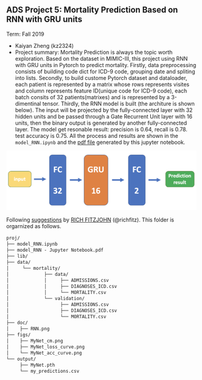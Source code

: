 ## ADS Project 5: Mortality Prediction Based on RNN with GRU units

Term: Fall 2019

+ Kaiyan Zheng (kz2324)
+ Project summary: Mortality Prediction is always the topic worth exploration. Based on the dataset in MIMIC-III, this project using RNN with GRU units in Pytorch to predict mortality. Firstly, data preprocessing consists of building code dict for ICD-9 code, grouping date and spliting into lists. Secondly, to build custome Pytorch dataset and dataloader, each patient is represented by a matrix whose rows represents visites and column represents feature ID(unique code for ICD-9 code), each batch consits of 32 patients(matrixes) and is represented by a 3-dimentinal tensor. Thirdly, the RNN model is built (the architure is shown below). The input will be projected by the fully-connected layer with 32 hidden units and be passed through a Gate Recurrent Unit layer with 16 units, then the binary output is generated by another fully-connected layer. The model get resonable result: precision is 0.64, recall is 0.78. test accuracy is 0.75. All the process and results are shown in the `model_RNN.ipynb` and the [pdf file](https://github.com/TZstatsADS/fall2019-proj5-sec1-group1/blob/master/model_RNN%20-%20Jupyter%20Notebook.pdf) generated by this jupyter notebook.

![RNN architecture](./doc/RNN.png)
	
Following [suggestions](http://nicercode.github.io/blog/2013-04-05-projects/) by [RICH FITZJOHN](http://nicercode.github.io/about/#Team) (@richfitz). This folder is orgarnized as follows.

```
proj/
├── model_RNN.ipynb
├── model_RNN - Jupyter Notebook.pdf
├── lib/
├── data/
│     └── mortality/
│             ├── data/
│     	      │     ├── ADMISSIONS.csv
│             │     ├── DIAGNOSES_ICD.csv
│     	      │     └── MORTALITY.csv
│     	      └── validation/
│     	            ├── ADMISSIONS.csv
│     	      	    ├── DIAGNOSES_ICD.csv
│     	            └── MORTALITY.csv
├── doc/
│    ├── RNN.png
├── figs/
│    ├── MyNet_cm.png
│    ├── MyNet_loss_curve.png   
│    └── MyNet_acc_curve.png
└── output/
     ├── MyNet.pth
     └── my_predictions.csv
```
